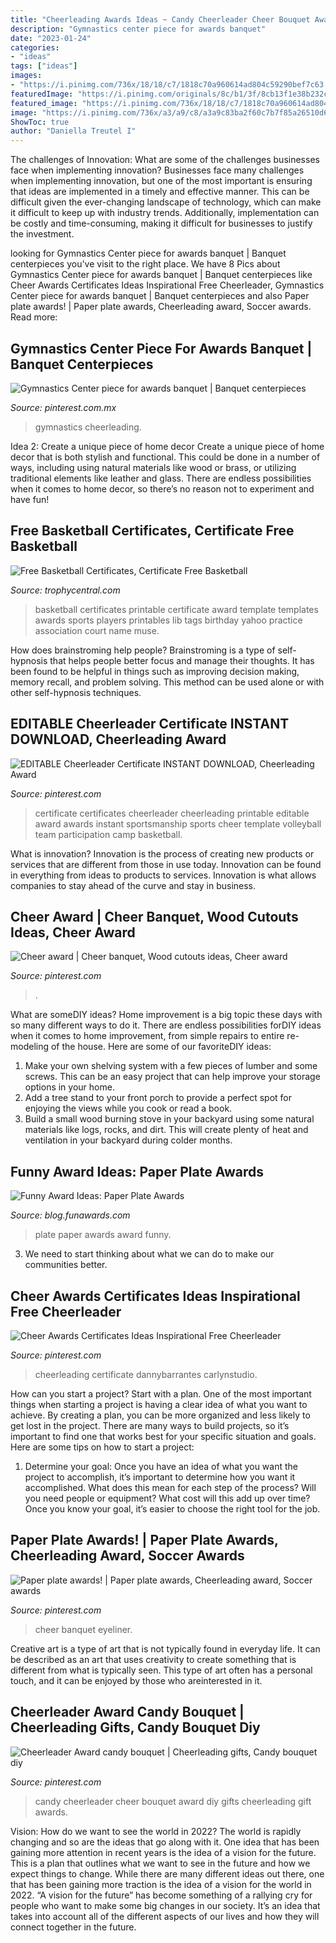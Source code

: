 ```yaml
---
title: "Cheerleading Awards Ideas ~ Candy Cheerleader Cheer Bouquet Award Diy Gifts Cheerleading Gift Awards"
description: "Gymnastics center piece for awards banquet"
date: "2023-01-24"
categories:
- "ideas"
tags: ["ideas"]
images:
- "https://i.pinimg.com/736x/18/18/c7/1818c70a960614ad804c59290bef7c63.jpg"
featuredImage: "https://i.pinimg.com/originals/8c/b1/3f/8cb13f1e38b232cb383711b506ebaf73.jpg"
featured_image: "https://i.pinimg.com/736x/18/18/c7/1818c70a960614ad804c59290bef7c63.jpg"
image: "https://i.pinimg.com/736x/a3/a9/c8/a3a9c83ba2f60c7b7f85a26510d604c2--cheerleader-download.jpg"
ShowToc: true
author: "Daniella Treutel I"
---
```



The challenges of Innovation: What are some of the challenges businesses face when implementing innovation?
Businesses face many challenges when implementing innovation, but one of the most important is ensuring that ideas are implemented in a timely and effective manner. This can be difficult given the ever-changing landscape of technology, which can make it difficult to keep up with industry trends. Additionally, implementation can be costly and time-consuming, making it difficult for businesses to justify the investment.

	

		
looking for Gymnastics Center piece for awards banquet | Banquet centerpieces you've visit to the right place. We have 8 Pics about Gymnastics Center piece for awards banquet | Banquet centerpieces like Cheer Awards Certificates Ideas Inspirational Free Cheerleader, Gymnastics Center piece for awards banquet | Banquet centerpieces and also Paper plate awards! | Paper plate awards, Cheerleading award, Soccer awards. Read more:
		
    
## Gymnastics Center Piece For Awards Banquet | Banquet Centerpieces

<img loading=lazy src="https://i.pinimg.com/originals/e5/2f/43/e52f4317cc3b3fa600e7c5ec81ba749d.jpg" onerror="this.onerror=null;this.src='https://tse1.mm.bing.net/th?id=OIP.WDD33noGUkO_64IEmHqvAQHaJ4&amp;pid=15.1';" alt="Gymnastics Center piece for awards banquet | Banquet centerpieces">

_Source: pinterest.com.mx_

>gymnastics cheerleading. 

	

Idea 2: Create a unique piece of home decor
Create a unique piece of home decor that is both stylish and functional. This could be done in a number of ways, including using natural materials like wood or brass, or utilizing traditional elements like leather and glass. There are endless possibilities when it comes to home decor, so there’s no reason not to experiment and have fun!

    
## Free Basketball Certificates, Certificate Free Basketball

<img loading=lazy src="https://sep.yimg.com/ca/I/sportsawards_2271_367234511" onerror="this.onerror=null;this.src='https://tse2.mm.bing.net/th?id=OIP.vLRm92URG91iOl1NPi6B0QHaFu&amp;pid=15.1';" alt="Free Basketball Certificates, Certificate Free Basketball">

_Source: trophycentral.com_

>basketball certificates printable certificate award template templates awards sports players printables lib tags birthday yahoo practice association court name muse. 

	

How does brainstroming help people?
Brainstroming is a type of self-hypnosis that helps people better focus and manage their thoughts. It has been found to be helpful in things such as improving decision making, memory recall, and problem solving. This method can be used alone or with other self-hypnosis techniques.

    
## EDITABLE Cheerleader Certificate INSTANT DOWNLOAD, Cheerleading Award

<img loading=lazy src="https://i.pinimg.com/736x/a3/a9/c8/a3a9c83ba2f60c7b7f85a26510d604c2--cheerleader-download.jpg" onerror="this.onerror=null;this.src='https://tse3.mm.bing.net/th?id=OIP.ccJ_GM_sNMb7c9Y8CDQQMAHaHa&amp;pid=15.1';" alt="EDITABLE Cheerleader Certificate INSTANT DOWNLOAD, Cheerleading Award">

_Source: pinterest.com_

>certificate certificates cheerleader cheerleading printable editable award awards instant sportsmanship sports cheer template volleyball team participation camp basketball. 

	

What is innovation?
Innovation is the process of creating new products or services that are different from those in use today. Innovation can be found in everything from ideas to products to services. Innovation is what allows companies to stay ahead of the curve and stay in business.

    
## Cheer Award | Cheer Banquet, Wood Cutouts Ideas, Cheer Award

<img loading=lazy src="https://i.pinimg.com/originals/98/19/c6/9819c6a04efe493e33ff8be6bc1c38b5.jpg" onerror="this.onerror=null;this.src='https://tse2.mm.bing.net/th?id=OIP.xjt4nNvvPObket-NSlVY1AHaJ6&amp;pid=15.1';" alt="Cheer award | Cheer banquet, Wood cutouts ideas, Cheer award">

_Source: pinterest.com_

>. 

	

What are someDIY ideas?
Home improvement is a big topic these days with so many different ways to do it. There are endless possibilities forDIY ideas when it comes to home improvement, from simple repairs to entire re-modeling of the house. Here are some of our favoriteDIY ideas:
1. Make your own shelving system with a few pieces of lumber and some screws. This can be an easy project that can help improve your storage options in your home.
2. Add a tree stand to your front porch to provide a perfect spot for enjoying the views while you cook or read a book.
3. Build a small wood burning stove in your backyard using some natural materials like logs, rocks, and dirt. This will create plenty of heat and ventilation in your backyard during colder months. 

    
## Funny Award Ideas: Paper Plate Awards

<img loading=lazy src="http://3.bp.blogspot.com/-VgeOTfGJbPs/T7zwbPOAb7I/AAAAAAAAArc/kV5FFhbc3L0/s1600/paper-plate-awards-02.jpg" onerror="this.onerror=null;this.src='https://tse3.mm.bing.net/th?id=OIP.ax9rE6o04QQJbYJ6BBM4aQHaJ6&amp;pid=15.1';" alt="Funny Award Ideas: Paper Plate Awards">

_Source: blog.funawards.com_

>plate paper awards award funny. 

	

3. We need to start thinking about what we can do to make our communities better.

    
## Cheer Awards Certificates Ideas Inspirational Free Cheerleader

<img loading=lazy src="https://i.pinimg.com/736x/18/18/c7/1818c70a960614ad804c59290bef7c63.jpg" onerror="this.onerror=null;this.src='https://tse1.mm.bing.net/th?id=OIP.W_HxgrpAwh9RMze9fuQe-wHaFu&amp;pid=15.1';" alt="Cheer Awards Certificates Ideas Inspirational Free Cheerleader">

_Source: pinterest.com_

>cheerleading certificate dannybarrantes carlynstudio. 

	

How can you start a project?
Start with a plan. One of the most important things when starting a project is having a clear idea of what you want to achieve. By creating a plan, you can be more organized and less likely to get lost in the project. There are many ways to build projects, so it’s important to find one that works best for your specific situation and goals. Here are some tips on how to start a project: 
1. Determine your goal: Once you have an idea of what you want the project to accomplish, it’s important to determine how you want it accomplished. What does this mean for each step of the process? Will you need people or equipment? What cost will this add up over time? Once you know your goal, it’s easier to choose the right tool for the job.


    
## Paper Plate Awards! | Paper Plate Awards, Cheerleading Award, Soccer Awards

<img loading=lazy src="https://i.pinimg.com/originals/8c/b1/3f/8cb13f1e38b232cb383711b506ebaf73.jpg" onerror="this.onerror=null;this.src='https://tse1.mm.bing.net/th?id=OIP.ZFBqhSvdF3KjNDqloYASIwHaJ4&amp;pid=15.1';" alt="Paper plate awards! | Paper plate awards, Cheerleading award, Soccer awards">

_Source: pinterest.com_

>cheer banquet eyeliner. 

	

Creative art is a type of art that is not typically found in everyday life. It can be described as an art that uses creativity to create something that is different from what is typically seen. This type of art often has a personal touch, and it can be enjoyed by those who areinterested in it.

    
## Cheerleader Award Candy Bouquet | Cheerleading Gifts, Candy Bouquet Diy

<img loading=lazy src="https://i.pinimg.com/originals/b7/b4/68/b7b46849cf1f1a90cd2324550f859c70.jpg" onerror="this.onerror=null;this.src='https://tse1.mm.bing.net/th?id=OIP.-63asJA35h5g666aaElkJQHaNu&amp;pid=15.1';" alt="Cheerleader Award candy bouquet | Cheerleading gifts, Candy bouquet diy">

_Source: pinterest.com_

>candy cheerleader cheer bouquet award diy gifts cheerleading gift awards. 

	

Vision: How do we want to see the world in 2022?
The world is rapidly changing and so are the ideas that go along with it. One idea that has been gaining more attention in recent years is the idea of a vision for the future. This is a plan that outlines what we want to see in the future and how we expect things to change. While there are many different ideas out there, one that has been gaining more traction is the idea of a vision for the world in 2022. 
“A vision for the future” has become something of a rallying cry for people who want to make some big changes in our society. It’s an idea that takes into account all of the different aspects of our lives and how they will connect together in the future.

